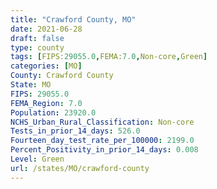 ```yaml
---
title: "Crawford County, MO"
date: 2021-06-28
draft: false
type: county
tags: [FIPS:29055.0,FEMA:7.0,Non-core,Green]
categories: [MO]
County: Crawford County
State: MO
FIPS: 29055.0
FEMA_Region: 7.0
Population: 23920.0
NCHS_Urban_Rural_Classification: Non-core
Tests_in_prior_14_days: 526.0
Fourteen_day_test_rate_per_100000: 2199.0
Percent_Positivity_in_prior_14_days: 0.008
Level: Green
url: /states/MO/crawford-county
---
```



